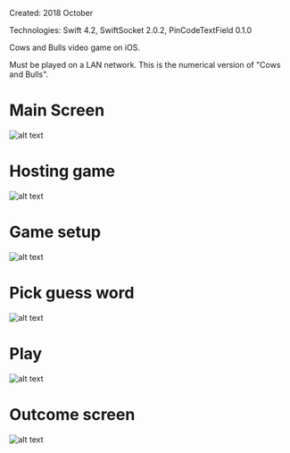 Created: 2018 October

Technologies: Swift 4.2, SwiftSocket 2.0.2, PinCodeTextField 0.1.0

Cows and Bulls video game on iOS.

Must be played on a LAN network. This is the numerical version of "Cows and Bulls".

# Main Screen
![alt text](https://github.com/felixisto/CowsAndBulls/blob/master/Screenshots/scrn0.png)

# Hosting game
![alt text](https://github.com/felixisto/CowsAndBulls/blob/master/Screenshots/scrn1.png)

# Game setup
![alt text](https://github.com/felixisto/CowsAndBulls/blob/master/Screenshots/scrn2.png)

# Pick guess word
![alt text](https://github.com/felixisto/CowsAndBulls/blob/master/Screenshots/scrn3.png)

# Play
![alt text](https://github.com/felixisto/CowsAndBulls/blob/master/Screenshots/scrn4.png)

# Outcome screen
![alt text](https://github.com/felixisto/CowsAndBulls/blob/master/Screenshots/scrn5.png)
